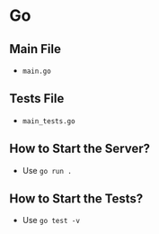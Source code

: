 # Go

## Main File

- `main.go`

## Tests File

- `main_tests.go`

## How to Start the Server?

- Use `go run .`

## How to Start the Tests?

- Use `go test -v`